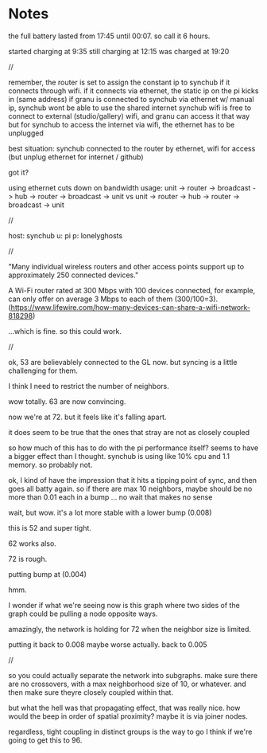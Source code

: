 Notes
=====

the full battery lasted from 17:45 until 00:07. so call it 6 hours.


started charging at 9:35
still charging at 12:15
was charged at 19:20


//

remember, the router is set to assign the constant ip to synchub if it connects through wifi.
if it connects via ethernet, the static ip on the pi kicks in (same address)
if granu is connected to synchub via ethernet w/ manual ip, synchub wont be able to use the shared internet
synchub wifi is free to connect to external (studio/gallery) wifi, and granu can access it that way
but for synchub to access the internet via wifi, the ethernet has to be unplugged

best situation: synchub connected to the router by ethernet, wifi for access (but unplug ethernet for internet / github)

got it?

using ethernet cuts down on bandwidth usage:
unit -> router -> broadcast -> hub -> router -> broadcast -> unit
vs
unit -> router -> hub -> router -> broadcast -> unit


//

host: synchub
u: pi
p: lonelyghosts

//

"Many individual wireless routers and other access points support up to approximately 250 connected devices."

A Wi-Fi router rated at 300 Mbps with 100 devices connected, for example, can only offer on average 3 Mbps to each of them (300/100=3). (https://www.lifewire.com/how-many-devices-can-share-a-wifi-network-818298)

...which is fine. so this could work.

//


ok, 53 are believablely connected to the GL now. but syncing is a little challenging for them.

I think I need to restrict the number of neighbors.

wow totally. 63 are now convincing.

now we're at 72. but it feels like it's falling apart.

it does seem to be true that the ones that stray are not as closely coupled

so how much of this has to do with the pi performance itself? seems to have a bigger effect than I thought. synchub is using like 10% cpu and 1.1 memory. so probably not.

ok, I kind of have the impression that it hits a tipping point of sync, and then goes all batty again.
so if there are max 10 neighbors, maybe should be no more than 0.01 each in a bump ... no wait that makes no sense

wait, but wow. it's a lot more stable with a lower bump (0.008)

this is 52 and super tight.

62 works also.

72 is rough.

putting bump at (0.004)

hmm. 


I wonder if what we're seeing now is this graph where two sides of the graph could be pulling a node opposite ways.

amazingly, the network is holding for 72 when the neighbor size is limited.

putting it back to 0.008
maybe worse actually.
back to 0.005

//

so you could actually separate the network into subgraphs. make sure there are no crossovers, with a max neighborhood size of 10, or whatever. and then make sure theyre closely coupled within that.

but what the hell was that propagating effect, that was really nice. how would the beep in order of spatial proximity? maybe it is via joiner nodes.

regardless, tight coupling in distinct groups is the way to go I think if we're going to get this to 96.
